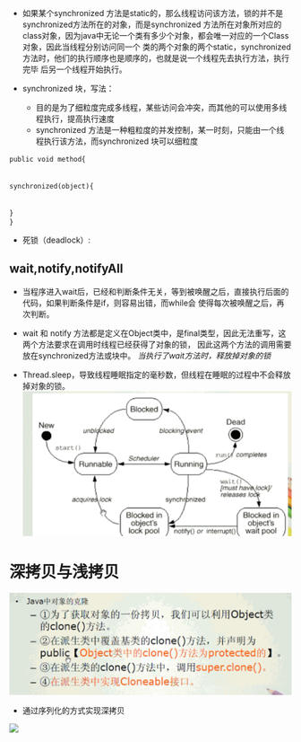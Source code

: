 
- 如果某个synchronized 方法是static的，那么线程访问该方法，锁的并不是synchronized方法所在的对象，而是synchronized
方法所在对象所对应的class对象，因为java中无论一个类有多少个对象，都会唯一对应的一个Class对象，因此当线程分别访问同一个
类的两个对象的两个static，synchronized方法时，他们的执行顺序也是顺序的，也就是说一个线程先去执行方法，执行完毕
后另一个线程开始执行。

- synchronized 块，写法：
  - 目的是为了细粒度完成多线程，某些访问会冲突，而其他的可以使用多线程执行，提高执行速度
  - synchronized 方法是一种粗粒度的并发控制，某一时刻，只能由一个线程执行该方法，而synchronized 块可以细粒度
```text
public void method{


synchronized(object){
 

}
}
```

- 死锁（deadlock）: 

## wait,notify,notifyAll

- 当程序进入wait后，已经和判断条件无关，等到被唤醒之后，直接执行后面的代码，如果判断条件是if，则容易出错，而while会
使得每次被唤醒之后，再次判断。

- wait 和 notify 方法都是定义在Object类中，是final类型，因此无法重写，这两个方法要求在调用时线程已经获得了对象的锁，
因此这两个方法的调用需要放在synchronized方法或块中。   *当执行了wait方法时，释放掉对象的锁*

- Thread.sleep，导致线程睡眠指定的毫秒数，但线程在睡眠的过程中不会释放掉对象的锁。
![](线程图.bmp)


# 深拷贝与浅拷贝
![](克隆.bmp)

- 通过序列化的方式实现深拷贝

![](Clone/序列化.bmp)


